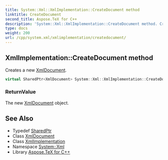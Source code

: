 ```yaml
---
title: System::Xml::XmlImplementation::CreateDocument method
linktitle: CreateDocument
second_title: Aspose.TeX for C++
description: 'System::Xml::XmlImplementation::CreateDocument method. Creates a new XmlDocument in C++.'
type: docs
weight: 200
url: /cpp/system.xml/xmlimplementation/createdocument/
---
```

## XmlImplementation::CreateDocument method


Creates a new [XmlDocument](../../xmldocument/).

```cpp
virtual SharedPtr<XmlDocument> System::Xml::XmlImplementation::CreateDocument()
```


### ReturnValue

The new [XmlDocument](../../xmldocument/) object.

## See Also

* Typedef [SharedPtr](../../../system/sharedptr/)
* Class [XmlDocument](../../xmldocument/)
* Class [XmlImplementation](../)
* Namespace [System::Xml](../../)
* Library [Aspose.TeX for C++](../../../)
